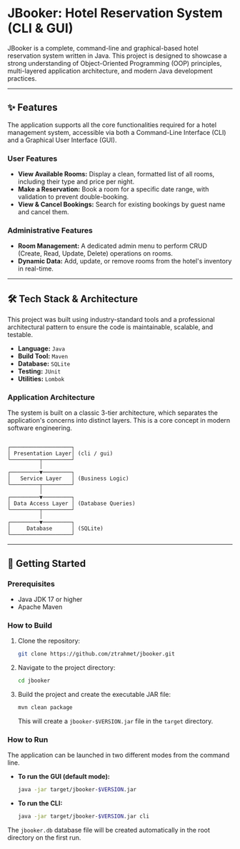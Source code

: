 # JBooker: Hotel Reservation System (CLI & GUI)

JBooker is a complete, command-line and graphical-based hotel reservation system written in Java. This project is
designed to showcase a strong understanding of Object-Oriented Programming (OOP) principles, multi-layered application
architecture, and modern Java development practices.

---

## ✨ Features

The application supports all the core functionalities required for a hotel management system, accessible via both a
Command-Line Interface (CLI) and a Graphical User Interface (GUI).

### User Features

* **View Available Rooms:** Display a clean, formatted list of all rooms, including their type and price per night.
* **Make a Reservation:** Book a room for a specific date range, with validation to prevent double-booking.
* **View & Cancel Bookings:** Search for existing bookings by guest name and cancel them.

### Administrative Features

* **Room Management:** A dedicated admin menu to perform CRUD (Create, Read, Update, Delete) operations on rooms.
* **Dynamic Data:** Add, update, or remove rooms from the hotel's inventory in real-time.

---

## 🛠️ Tech Stack & Architecture

This project was built using industry-standard tools and a professional architectural pattern to ensure the code is
maintainable, scalable, and testable.

* **Language:** `Java`
* **Build Tool:** `Maven`
* **Database:** `SQLite`
* **Testing:** `JUnit`
* **Utilities:** `Lombok`

### Application Architecture

The system is built on a classic 3-tier architecture, which separates the application's concerns into distinct layers.
This is a core concept in modern software engineering.

```

┌───────────────────┐
│ Presentation Layer│ (cli / gui)
└─────────┬─────────┘
          │
┌─────────▼─────────┐
│   Service Layer   │ (Business Logic)
└─────────┬─────────┘
          │
┌─────────▼─────────┐
│ Data Access Layer │ (Database Queries)
└─────────┬─────────┘
          │
┌─────────▼─────────┐
│     Database      │ (SQLite)
└───────────────────┘

```

---

## 🚀 Getting Started

### Prerequisites

* Java JDK 17 or higher
* Apache Maven

### How to Build

1. Clone the repository:
   ```bash
   git clone https://github.com/ztrahmet/jbooker.git
   ```
2. Navigate to the project directory:
   ```bash
   cd jbooker
   ```
3. Build the project and create the executable JAR file:
   ```bash
   mvn clean package
   ```
   This will create a `jbooker-$VERSION.jar` file in the `target` directory.

### How to Run

The application can be launched in two different modes from the command line.

* **To run the GUI (default mode):**
    ```bash
    java -jar target/jbooker-$VERSION.jar
    ```
* **To run the CLI:**
    ```bash
    java -jar target/jbooker-$VERSION.jar cli
    ```

The `jbooker.db` database file will be created automatically in the root directory on the first run.
